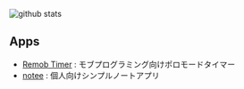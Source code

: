 ![github stats](https://github-readme-stats.vercel.app/api?username=pkshimizu&count_private=true)

## Apps
- [Remob Timer](https://remob-timer.web.app/) : モブプログラミング向けポロモードタイマー
- [notee](https://www.notee.in) : 個人向けシンプルノートアプリ
